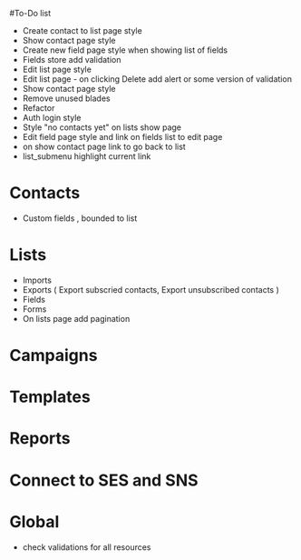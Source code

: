 #To-Do list
- Create contact to list page style
- Show contact page style
- Create new field page style when showing list of fields
- Fields store add validation
- Edit list page style
- Edit list page - on clicking Delete add alert or some version of validation
- Show contact page style
- Remove unused blades
- Refactor
- Auth login style
- Style "no contacts yet" on lists show page
- Edit field page style and link on fields list to edit page
- on show contact page link to go back to list
- list_submenu highlight current link


# Contacts
- Custom fields , bounded to list

# Lists
- Imports
- Exports ( Export subscried contacts, Export unsubscribed contacts )
- Fields
- Forms
- On lists page add pagination

# Campaigns

# Templates

# Reports

# Connect to SES and SNS

# Global
- check validations for all resources
